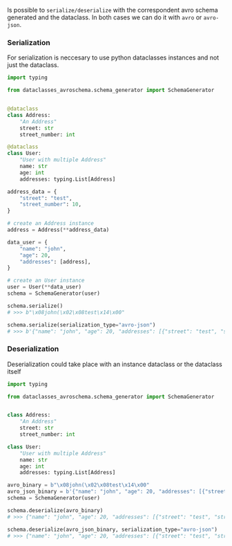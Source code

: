 Is possible to `serialize/deserialize` with the correspondent avro schema generated and the dataclass.
In both cases we can do it with `avro` or `avro-json`.

### Serialization

For serialization is neccesary to use python dataclasses instances and not just the dataclass.

```python
import typing

from dataclasses_avroschema.schema_generator import SchemaGenerator


@dataclass
class Address:
    "An Address"
    street: str
    street_number: int

@dataclass
class User:
    "User with multiple Address"
    name: str
    age: int
    addresses: typing.List[Address]

address_data = {
    "street": "test",
    "street_number": 10,
}

# create an Address instance
address = Address(**address_data)

data_user = {
    "name": "john",
    "age": 20,
    "addresses": [address],
}

# create an User instance
user = User(**data_user)
schema = SchemaGenerator(user)

schema.serialize()
# >>> b"\x08john(\x02\x08test\x14\x00"

schema.serialize(serialization_type="avro-json")
# >>> b'{"name": "john", "age": 20, "addresses": [{"street": "test", "street_number": 10}]}'
```

### Deserialization

Deserialization could take place with an instance dataclass or the dataclass itself

```python
import typing

from dataclasses_avroschema.schema_generator import SchemaGenerator


class Address:
    "An Address"
    street: str
    street_number: int

class User:
    "User with multiple Address"
    name: str
    age: int
    addresses: typing.List[Address]

avro_binary = b"\x08john(\x02\x08test\x14\x00"
avro_json_binary = b'{"name": "john", "age": 20, "addresses": [{"street": "test", "street_number": 10}]}'
schema = SchemaGenerator(user)

schema.deserialize(avro_binary)
# >>> {"name": "john", "age": 20, "addresses": [{"street": "test", "street_number": 10}]}

schema.deserialize(avro_json_binary, serialization_type="avro-json")
# >>> {"name": "john", "age": 20, "addresses": [{"street": "test", "street_number": 10}]}
```
